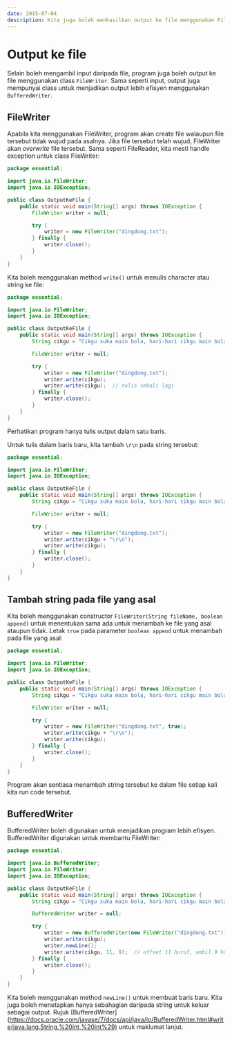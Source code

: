 ```yaml
---
date: 2015-07-04
description: Kita juga boleh menhasilkan output ke file menggunakan FileWriter. FileWriter juga boleh dibantu oleh BufferedWriter untuk lebih efisyen.
---
```


# Output ke file

Selain boleh mengambil input daripada file, program juga boleh output ke
file menggunakan class `FileWriter`. Sama seperti input, output juga
mempunyai class untuk menjadikan output lebih efisyen menggunakan
`BufferedWriter`.

## FileWriter

Apabila kita menggunakan FileWriter, program akan create file walaupun
file tersebut tidak wujud pada asalnya. Jika file tersebut telah wujud,
FileWriter akan _overwrite_ file tersebut. Sama seperti FileReader,
kita mesti handle exception untuk class FileWriter:

```java
package essential;

import java.io.FileWriter;
import java.io.IOException;

public class OutputKeFile {
    public static void main(String[] args) throws IOException {
        FileWriter writer = null;

        try {
            writer = new FileWriter("dingdong.txt");
        } finally {
            writer.close();
        }
    }
}
```

Kita boleh menggunakan method `write()` untuk menulis character atau
string ke file:

```java
package essential;

import java.io.FileWriter;
import java.io.IOException;

public class OutputKeFile {
    public static void main(String[] args) throws IOException {
        String cikgu = "Cikgu suka main bola, hari-hari cikgu main bola";

        FileWriter writer = null;

        try {
            writer = new FileWriter("dingdong.txt");
            writer.write(cikgu);
            writer.write(cikgu);  // tulis sekali lagi
        } finally {
            writer.close();
        }
    }
}
```

Perhatikan program hanya tulis output dalam satu baris.

Untuk tulis dalam  baris baru, kita tambah `\r\n` pada string tersebut:

```java
package essential;

import java.io.FileWriter;
import java.io.IOException;

public class OutputKeFile {
    public static void main(String[] args) throws IOException {
        String cikgu = "Cikgu suka main bola, hari-hari cikgu main bola";

        FileWriter writer = null;

        try {
            writer = new FileWriter("dingdong.txt");
            writer.write(cikgu + "\r\n");
            writer.write(cikgu);
        } finally {
            writer.close();
        }
    }
}
```

## Tambah string pada file yang asal

Kita boleh menggunakan constructor `FileWriter(String fileName, boolean
append)` untuk menentukan sama ada untuk menambah ke file yang asal
ataupun tidak. Letak `true` pada parameter `boolean append` untuk
menambah pada file yang asal:

```java
package essential;

import java.io.FileWriter;
import java.io.IOException;

public class OutputKeFile {
    public static void main(String[] args) throws IOException {
        String cikgu = "Cikgu suka main bola, hari-hari cikgu main bola";

        FileWriter writer = null;

        try {
            writer = new FileWriter("dingdong.txt", true);
            writer.write(cikgu + "\r\n");
            writer.write(cikgu);
        } finally {
            writer.close();
        }
    }
}
```

Program akan sentiasa menambah string tersebut ke dalam file setiap kali
kita run code tersebut.

## BufferedWriter

BufferedWriter boleh digunakan untuk menjadikan program lebih efisyen.
BufferedWriter digunakan untuk membantu FileWriter:

```java
package essential;

import java.io.BufferedWriter;
import java.io.FileWriter;
import java.io.IOException;

public class OutputKeFile {
    public static void main(String[] args) throws IOException {
        String cikgu = "Cikgu suka main bola, hari-hari cikgu main bola";

        BufferedWriter writer = null;

        try {
            writer = new BufferedWriter(new FileWriter("dingdong.txt"));
            writer.write(cikgu);
            writer.newLine();
            writer.write(cikgu, 11, 9);  // offset 11 huruf, ambil 9 huruf
        } finally {
            writer.close();
        }
    }
}
```

Kita boleh menggunakan method `newLine()` untuk membuat baris baru. Kita juga
boleh menetapkan hanya sebahagian daripada string untuk keluar sebagai output.
Rujuk
[BufferedWriter](https://docs.oracle.com/javase/7/docs/api/java/io/BufferedWriter.html#write(java.lang.String,%20int,%20int%29)
untuk maklumat lanjut.
